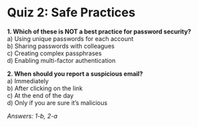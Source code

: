 # Quiz 2: Safe Practices

**1. Which of these is NOT a best practice for password security?**  
a) Using unique passwords for each account  
b) Sharing passwords with colleagues  
c) Creating complex passphrases  
d) Enabling multi-factor authentication

**2. When should you report a suspicious email?**  
a) Immediately  
b) After clicking on the link  
c) At the end of the day  
d) Only if you are sure it’s malicious

*Answers: 1-b, 2-a*
